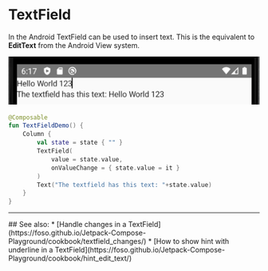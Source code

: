# TextField
In the Android TextField can be used to insert text. This is the equivalent to **EditText** from the Android View system.

<p align="left">
  <img src ="../../images/TextFieldDemo.png"  />
</p>

```kotlin
@Composable
fun TextFieldDemo() {
    Column {
        val state = state { "" }
        TextField(
            value = state.value,
            onValueChange = { state.value = it }
        )
        Text("The textfield has this text: "+state.value)
    }
}
```

<hr>
## See also:
* [Handle changes in a TextField](https://foso.github.io/Jetpack-Compose-Playground/cookbook/textfield_changes/)
* [How to show hint with underline in a TextField](https://foso.github.io/Jetpack-Compose-Playground/cookbook/hint_edit_text/)